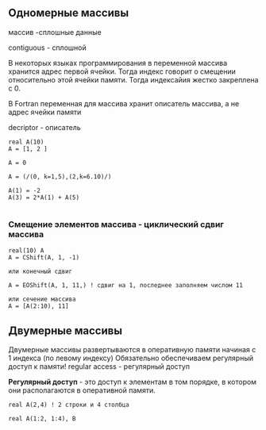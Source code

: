 ## Одномерные массивы

массив -сплошные данные

contiguous - сплошной

В некоторых языках программирования в переменной массива хранится адрес первой ячейки. Тогда индекс говорит о смещении относительно этой ячейки памяти. Тогда индексайия жестко закреплена с 0.

В Fortran переменная для массива хранит описатель массива, а не адрес ячейки памяти

decriptor - описатель

```
real A(10)
A = [1, 2 ]

A = 0

A = (/(0, k=1,5),(2,k=6.10)/)

A(1) = -2
A(3) = 2*A(1) + A(5)


```

### Смещение элементов массива - циклический сдвиг массива

```
real(10) A
A = CShift(A, 1, -1)

или конечный сдвиг

A = EOShift(A, 1, 11,) ! сдвиг на 1, последнее заполняем числом 11

или сечение массива
A = [A(2:10), 11]
```

## Двумерные массивы

Двумерные массивы развертываются в оперативную памяти начиная с 1 индекса (по левому индексу)
Обязательно обеспечиваем регулярный доступ к памяти! regular access - регулярный доступ


**Регулярный доступ** - это доступ к элементам в том порядке, в котором они располагаются в оперативной памяти.

```
real A(2,4) ! 2 строки и 4 столбца

real A(1:2, 1:4), B
```
